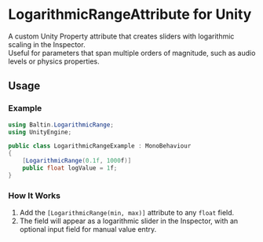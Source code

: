 # LogarithmicRangeAttribute for Unity

A custom Unity Property attribute that creates sliders with logarithmic scaling in the Inspector.  
Useful for parameters that span multiple orders of magnitude, such as audio levels or physics properties.

## Usage

### Example

```csharp
using Baltin.LogarithmicRange;
using UnityEngine;

public class LogarithmicRangeExample : MonoBehaviour
{
    [LogarithmicRange(0.1f, 1000f)]
    public float logValue = 1f;
}
```

### How It Works
1. Add the `[LogarithmicRange(min, max)]` attribute to any `float` field.
2. The field will appear as a logarithmic slider in the Inspector, with an optional input field for manual value entry.
